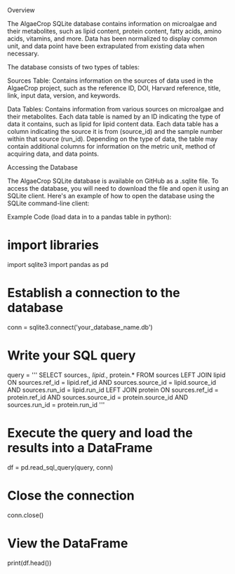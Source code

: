 Overview

The AlgaeCrop SQLite database contains information on microalgae and their metabolites, such as lipid content, protein content, fatty acids, amino acids, vitamins, and more. Data has been normalized to display common unit, and data point have been extrapulated from existing data when necessary.


The database consists of two types of tables:

Sources Table: Contains information on the sources of data used in the AlgaeCrop project, such as the reference ID, DOI, Harvard reference, title, link, input data, version, and keywords.

Data Tables: Contains information from various sources on microalgae and their metabolites. Each data table is named by an ID indicating the type of data it contains, such as lipid for lipid content data. Each data table has a column indicating the source it is from (source_id) and the sample number within that source (run_id). Depending on the type of data, the table may contain additional columns for information on the metric unit, method of acquiring data, and data points.

Accessing the Database

The AlgaeCrop SQLite database is available on GitHub as a .sqlite file. To access the database, you will need to download the file and open it using an SQLite client. Here's an example of how to open the database using the SQLite command-line client:

Example Code (load data in to a pandas table in python):

# import libraries
import sqlite3
import pandas as pd

# Establish a connection to the database
conn = sqlite3.connect('your_database_name.db')

# Write your SQL query
query = '''
SELECT sources.*, lipid.*, protein.*
FROM sources
LEFT JOIN lipid ON sources.ref_id = lipid.ref_id AND sources.source_id = lipid.source_id AND sources.run_id = lipid.run_id
LEFT JOIN protein ON sources.ref_id = protein.ref_id AND sources.source_id = protein.source_id AND sources.run_id = protein.run_id
'''

# Execute the query and load the results into a DataFrame
df = pd.read_sql_query(query, conn)

# Close the connection
conn.close()

# View the DataFrame
print(df.head())
